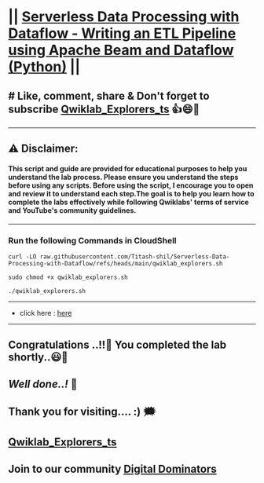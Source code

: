 # || [Serverless Data Processing with Dataflow - Writing an ETL Pipeline using Apache Beam and Dataflow (Python)](https://www.cloudskillsboost.google/course_templates/724/labs/489909) ||

## # Like, comment, share & Don't forget to subscribe [Qwiklab_Explorers_ts](https://youtube.com/@titashshil?si=RgamNu1dc9jVIbJN) 👍😄🤝

---
## ⚠️ **Disclaimer:**
#### This script and guide are provided for educational purposes to help you understand the lab process. Please ensure you understand the steps before using any scripts. Before using the script, I encourage you to open and review it to understand each step.The goal is to help you learn how to complete the labs effectively while following Qwiklabs' terms of service and YouTube's community guidelines.

---

### Run the following Commands in CloudShell
```
curl -LO raw.githubusercontent.com/Titash-shil/Serverless-Data-Processing-with-Dataflow/refs/heads/main/qwiklab_explorers.sh

sudo chmod +x qwiklab_explorers.sh

./qwiklab_explorers.sh
```
---
- click here : [here](https://console.cloud.google.com/security/sensitive-data-protection/create/template;template=inspectTemplate?project=)
---


## Congratulations ..!!🎉  You completed the lab shortly..😃💯

## *Well done..!* 👏

## Thank you for visiting.... :) 🗯️

## [Qwiklab_Explorers_ts](https://youtube.com/@titashshil?si=RgamNu1dc9jVIbJN)

## Join to our community [Digital Dominators](https://chat.whatsapp.com/J0o1beFGCHfJ8ZHGKjcqkd)
